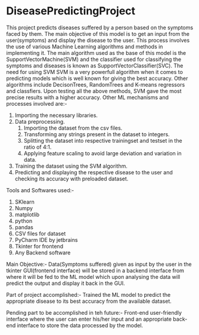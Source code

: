 # DiseasePredictingProject
This project predicts diseases suffered by a person based on the symptoms faced by them. The main objective of this model is to get an input from the user(symptoms) and display the disease to the user. This process involves the use of various Machine Learning algorithms and methods in implementing it. The main algorithm used as the base of this model is the SupportVectorMachine(SVM) and the classifier used for classifying the symptoms and diseases is known as SupportVectorClassifier(SVC).
The need for using SVM
SVM is a very powerfull algorithm when it comes to predicting models which is well known for giving the best accuracy. Other algorithms include DecisonTrees, RandomTrees and K-means regressors and classfiers. Upon testing all the above methods, SVM gave the most precise results with a higher accuracy.
Other ML mechanisms and processes involved are:-
1) Importing the necessary libraries.
2) Data preprocessing.
   1) Importing the dataset from the csv files.
   2) Transforming any strings present in the dataset to integers.
   3) Splitting the dataset into respective trainingset and testset in the ratio of 4:1.
   4) Applying feature scaling to avoid large deviation and variation in data.
3) Training the dataset using the SVM algorithm.
4) Predicting and displaying the respective disease to the user and checking its accuracy with preloaded dataset.

Tools and Softwares used:-
1) SKlearn 
2) Numpy
3) matplotlib
4) python
5) pandas
6) CSV files for dataset
7) PyCharm IDE by jetbrains
8) Tkinter for frontend
9) Any Backend software

Main Objective:-
Data(Symptoms suffered) given as input by the user in the tkinter GUI(frontend interface) will be stored in a backend interface from where it will be fed to the ML model which upon analysing the data will predict the output and display it back in the GUI.

Part of project accomplished:-
Trained the ML model to predict the appropriate disease to its best accuracy from the available dataset.

Pending part to be accomplished in teh future:-
Front-end user-friendly interface where the user can enter his/her input and an appropriate back-end interface to store the data processed by the model.
   
